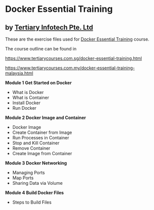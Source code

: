# Docker Essential Training
## by [Tertiary Infotech Pte. Ltd](https://www.tertiarycourses.com.sg/)

These are the exercise files used for [Docker Essential Training](https://www.tertiarycourses.com.sg/docker-essential-training.html) course. 

The course outline can be found in 

https://www.tertiarycourses.com.sg/docker-essential-training.html

https://www.tertiarycourses.com.my/docker-essential-training-malaysia.html

<p><strong>Module 1 Get Started on Docker</strong></p>
<ul>
<li>What is Docker</li>
<li>What is Container</li>
<li>Install Docker</li>
<li>Run Docker</li>
</ul>
<p><strong>Module 2 Docker Image and Container</strong></p>
<ul>
<li>Docker Image</li>
<li>Create Container from Image</li>
<li>Run Processes in Container</li>
<li>Stop and Kill Container</li>
<li>Remove Container</li>
<li>Create Image from Container</li>
</ul>
<p><strong>Module 3 Docker Networking</strong></p>
<ul>
<li>Managing Ports</li>
<li>Map Ports</li>
<li>Sharing Data via Volume</li>
</ul>
<p><strong>Module 4 Build Docker Files</strong></p>
<ul>
<li>Steps to Build Files</li>
</ul>
